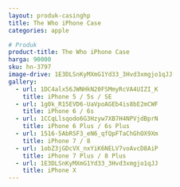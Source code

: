 ```yaml
---
layout: produk-casinghp
title: The Who iPhone Case
categories: apple

# Produk
product-title: The Who iPhone Case
harga: 90000
sku: hn-3797
image-drive: 1E3DLSnKyMXmG1Yd33_3Hvd3xmgjo1qJJ
gallery:
  - url: 1DC4alx56JWNHkN20FSMmyRcVA4UIZI_K
    title: iPhone 5 / 5s / SE
  - url: 1g0k_R15EVD6-UaVpoAGEb4is8bE2mCWF
    title: iPhone 6 / 6s
  - url: 1CCqLlsqodo6G3Hzyw7XB7H4NPVjdBprN
    title: iPhone 6 Plus / 6s Plus
  - url: 1516-5AbRSF3_eN6_qfQpFTaChGhOX9Xm
    title: iPhone 7 / 8
  - url: 1obZ3jGDcVX_nxYiK6NELV7voAvcD8AiP
    title: iPhone 7 Plus / 8 Plus
  - url: 1E3DLSnKyMXmG1Yd33_3Hvd3xmgjo1qJJ
    title: iPhone X
---
```

